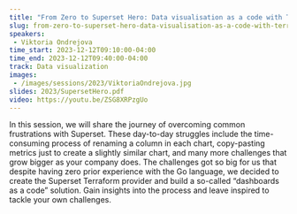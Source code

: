 ```yaml
---
title: "From Zero to Superset Hero: Data visualisation as a code with Terraform"
slug: from-zero-to-superset-hero-data-visualisation-as-a-code-with-terraform
speakers:
 - Viktoria Ondrejova
time_start: 2023-12-12T09:10:00-04:00
time_end: 2023-12-12T09:40:00-04:00
track: Data visualization
images:
 - /images/sessions/2023/ViktoriaOndrejova.jpg
slides: 2023/SupersetHero.pdf 
video: https://youtu.be/ZSG8XRPzgUo
---
```


In this session, we will share the journey of overcoming common frustrations with Superset. These day-to-day struggles include the time-consuming process of renaming a column in each chart, copy-pasting metrics just to create a slightly similar chart, and many more challenges that grow bigger as your company does. The challenges got so big for us that despite having zero prior experience with the Go language, we decided to create the Superset Terraform provider and build a so-called “dashboards as a code” solution. Gain insights into the process and leave inspired to tackle your own challenges.